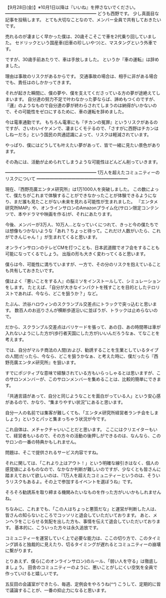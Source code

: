 【9月28日(金)】※10月1日以降は『いいね』を押さないでください。
━━━━━━━━━━━━━━━━━━━━━
どうも西野です。
少し真面目な記事を投稿します。
とても大切なことなので、メンバー全員で共有しておきたいです。

売れるのが凄まじく早かった僕は、20歳そこそこで車を2代乗り回していました。
セドリックという国産車(旧車の珍しいやつ)と、マスタングという外車です。

ですが、30歳手前あたりで、車は手放しました。
というか『車の運転』は辞めました。

理由は事故のリスクがあるからです。
交通事故の場合は、相手に非がある場合でも、責任はのしかかってきます。

それが起きた瞬間に、僕の夢や、僕を支えてくださっている方の夢が途絶えてしまいます。
自分達の努力不足で叶わなかった夢ならば、諦めもつくのですが、『運』のようなもので自分達の夢が終わらされてしまうのは納得がいかないので、その可能性をゼロにするために、車の運転を辞めました。

今は電車通勤です。
もちろん電車にも『チカンの冤罪』というリスクがあるのですが、さいわいイケメンで、凄まじくモテるので、「さすがに西野はチカンはしねーだろ」という国民の共通認識によって、リスクは軽減されています。

やっぱり、僕にはどうしても叶えたい夢があって、皆で一緒に見たい景色があります。

その為には、活動が止められてしまうような可能性はどんどん削っていきます。

━━━━━━━━━━━━━━━━━━━━━
1万人を超えたコミュニティーのリスクについて
━━━━━━━━━━━━━━━━━━━━━

現在、『西野亮廣エンタメ研究所』は1万1000人を突破しました。
この数によって、僕たちがこれまで体験することができなかったことが体験できるようになり、まだ誰も見たことがない未来を見れる可能性が生まれました。
『エンタメ研究所MAP』や、オンラインサロンのAmazonプライム化(サロン限定コンテンツで、本やドラマや映画を作る)が、それにあたります。

今後、メンバーが3万人、10万人…となっていくにつれて、きっと今の僕たちでは想像もつかないような「あれ？ちょっと待って。これだけ人数がいたら、これができんじゃん！」が生まれてくると思います。

オンラインサロンのテレビCMを打つことも、日本武道館でオフ会をすることも可能になってくるでしょう。
出版の形も大きく変わってくると思います。

僕らは今、可能性に満ちていますが、一方で、その分のリスクを抱えていることも共有しておきたいです。

僕はよく『悪いことをする人』の脳ミソをインストールして、シミュレーションをします。
たとえば、「自分が大きなインパクトを残すことを目的としたテロリストであれば、今なら、どこを狙うか？」など。

たぶん、渋谷ハロウィンのスクランブル交差点にトラックで突っ込むと思います。
数百人のお巡りさんが横断歩道沿いに並ぼうが、トラックは止めらないので。

だから、スクランブル交差点はバリケードを張って、あの日、あの時間帯は車が入れないようにした方が(歩行者天国にした方が)いいんだろうなぁ、てなことを考えます。

では、自分がマルチ商法の人間(および、勧誘することを生業としているタイプの人間)だったら、今なら、どこを狙うかなぁ、と考えた時に、僕だったら『西野亮廣エンタメ研究所』を狙います。

すでにポジティブな意味で経験されている方もいらっしゃるとは思いますが、このサロンメンバーが、このサロンメンバーを集めることは、比較的簡単にできます。

「共通言語があって、自分と同じようなことを面白がっている人」という安心感があるので、かなり、“集まりやすい状況”にあると思います。

自分一人の名前では集客が難しくても、「エンタメ研究所経営者ランチ会をしましょう」というとパッと集まっちゃう状況が今です。

これ自体は、メチャクチャいいことだと思います。
ここにはクリエイターもいて、経営者もいるので、その方々の活動の後押しができるのは、なんなら、このサロンの一番の特典かもしれません。

問題は、そこで提供されるサービス内容ですね。

それに関しては、「これより上はアウト！」という明確な線引きはなく、個人の感覚値によるものなので、なかなか判断が難しいのですが、少なくとも皆さんに踏まえておいて欲しいのは、『1万人を超えたコミュニティーというのは、そういうリスクもあるよ。その上で参加するイベントを選ぼうね』です。

そろそろ勧誘系を取り締まる機関みたいなものを作った方がいいかもしれませんね。

ちなみに、これまでも、「この人はちょっと悪質だな」と運営が判断した人は、皆さんの知らないところでコッソリと退会していただいております。
あと、メンヘラをこじらせる気配を出した方も、事情を伝えて退会していただいております。
基本的に、こういった方々は永久追放です。

コミュニティーを運営していく上で必要な能力は、ここの切り方で、このタイミング誤ると独裁的に見えたり、切るタイミングが遅れるとコミュニティーの崩壊に繋がります。

とりあえず、僕ら(このオンラインサロン)のルール、「弱い人を守る」は徹底しましょう。
田舎のコミュニティーのように、悪いことがしにくい空気を全員で作っていけると嬉しいです。

五反田の会議室ができたら、毎週、定例会をやろうね(*^^*)
こうして、定期的に皆で議論することが、一番の抑止力になると思います。
